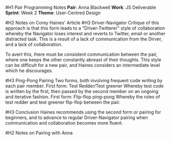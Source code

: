 #H1 Pair Programming Notes
**Pair**: Anna Blackwell
**Work**: JS Deliverable
**Sprint**: Week 2
**Theme**: User-Centred Design

#H2 Notes on Corey Haines' Article
#H3 Driver-Navigator
Critique of this approach is that this form leads to a "Driver-Twitterer" style of collaboration whereby the Navigator loses interest and reverts to Twitter, email or another distracted task. This is a result of a lack of communication from the Dirver, and a lack of collaboration.

To avert this, there must be consistent communication between the pair, where one keeps the other constantly abreast of their thoughts. This style can be difficult for a new pair, and Haines considers an intermediate level which he discourages.

#H3 Ping-Pong Pairing
Two forms, both involving frequent code writing by each pair member.
First form: Test Redder/Test greener
Whereby test code is written by the first, then passed by the second member on an ongoing and iterative fashion.
First form: Flip-flop ping-pong
Whereby the roles of test redder and test greener flip-flop between the pair.


#H3 Conclusion
Haines recommends using the second form or pairing for beginners, and to advance to regular Driver-Navigator pairing when communication and collaboration becomes more fluent.

#H2 Notes on Pairing with Anna

